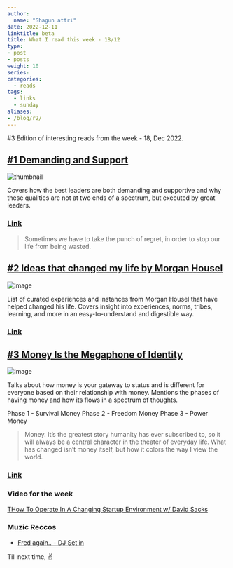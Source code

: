```yaml
---
author:
  name: "Shagun attri"
date: 2022-12-11
linktitle: beta
title: What I read this week - 18/12
type:
- post
- posts
weight: 10
series:
categories:
  - reads
tags:
  - links
  - sunday
aliases:
- /blog/r2/
---
```


#3 Edition of interesting reads from the week - 18, Dec 2022.

## [#1 Demanding and Support](https://rkg.blog/demanding.php)

![thumbnail](https://user-images.githubusercontent.com/29366864/208315021-ea3466e8-e8ac-416b-ac3e-cbc86444398b.png)

Covers how the best leaders are both demanding and supportive and why these qualities are not at two ends of a spectrum, but executed by great leaders.

### [Link](https://rkg.blog/demanding.php)

> Sometimes we have to take the punch of regret, in order to stop our life from being wasted.

## [#2 Ideas that changed my life by Morgan Housel](https://collabfund.com/blog/ideas-that-changed-my-life/)

![image](https://user-images.githubusercontent.com/29366864/208315393-059bfe18-aec5-4f67-9225-7ef8eb0d70c1.png)

List of curated experiences and instances from Morgan Housel that have helped changed his life. Covers insight into experiences, norms, tribes, learning, and more in an easy-to-understand and digestible way.

### [Link](https://collabfund.com/blog/ideas-that-changed-my-life/)


## [#3 Money Is the Megaphone of Identity](https://moretothat.com/money/)

![image](https://moretothat.wpenginepowered.com/wp-content/uploads/2020/01/B01-The-Money-Spectrum-smaller.png)

Talks about how money is your gateway to status and is different for everyone based on their relationship with money.
Mentions the phases of having money and how its flows in a spectrum of thoughts.

Phase 1 - Survival Money
Phase 2 - Freedom Money
Phase 3 - Power Money

>Money. It’s the greatest story humanity has ever subscribed to, so it will always be a central character in the theater of everyday life. What has changed isn’t money itself, but how it colors the way I view the world.

### [Link](https://moretothat.com/money/)

### Video for the week

[THow To Operate In A Changing Startup Environment w/ David Sacks](https://youtu.be/xU0F8VZj_cY)

### Muzic Reccos

- [Fred again.. - DJ Set in ](https://youtu.be/WiSXx_GcJ-c)

Till next time,
✌️